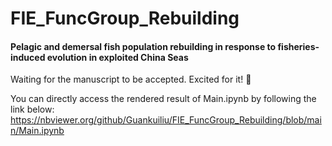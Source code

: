 # FIE_FuncGroup_Rebuilding

#### Pelagic and demersal fish population rebuilding in response to fisheries-induced evolution in exploited China Seas

Waiting for the manuscript to be accepted. Excited for it! 🎉


You can directly access the rendered result of Main.ipynb by following the link below:
https://nbviewer.org/github/Guankuiliu/FIE_FuncGroup_Rebuilding/blob/main/Main.ipynb
